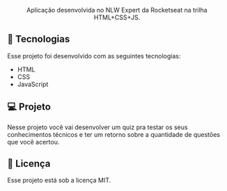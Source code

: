 <p align="center">
Aplicação desenvolvida no NLW Expert da Rocketseat na trilha HTML+CSS+JS.
</p>

## 🚀 Tecnologias

Esse projeto foi desenvolvido com as seguintes tecnologias:

- HTML
- CSS
- JavaScript


## 💻 Projeto

Nesse projeto você vai desenvolver um quiz pra testar os seus conhecimentos técnicos e ter um retorno sobre a quantidade de questões que você acertou.


## 📝 Licença

Esse projeto está sob a licença MIT.
